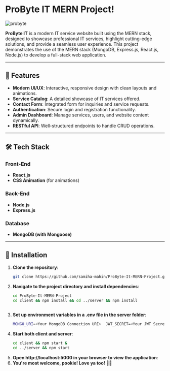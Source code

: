 # ProByte IT MERN Project!
![probyte](https://github.com/user-attachments/assets/05611f45-09cc-43b8-9ac9-cb8af45a7bdb)



**ProByte IT** is a modern IT service website built using the MERN stack, designed to showcase professional IT services, highlight cutting-edge solutions, and provide a seamless user experience. This project demonstrates the use of the MERN stack (MongoDB, Express.js, React.js, Node.js) to develop a full-stack web application.

---

## 🚀 Features

- **Modern UI/UX**: Interactive, responsive design with clean layouts and animations.
- **Service Catalog**: A detailed showcase of IT services offered.
- **Contact Form**: Integrated form for inquiries and service requests.
- **Authentication**: Secure login and registration functionality.
- **Admin Dashboard**: Manage services, users, and website content dynamically.
- **RESTful API**: Well-structured endpoints to handle CRUD operations.

---

## 🛠️ Tech Stack

### Front-End
- **React.js**
- **CSS Animation** (for animations)

### Back-End
- **Node.js**
- **Express.js**

### Database
- **MongoDB (with Mongoose)**

---

## 📖 Installation

1. **Clone the repository**:  
   ```bash
   git clone https://github.com/samiha-mahin/ProByte-It-MERN-Project.git

2. **Navigate to the project directory and install dependencies**:  
   ```bash
   cd ProByte-It-MERN-Project
   cd client && npm install && cd ../server && npm install
 
3. **Set up environment variables in a .env file in the server folder**: 
   ```bash
   MONGO_URI=<Your MongoDB Connection URI>  JWT_SECRET=<Your JWT Secret>

4. **Start both client and server**:  
   ```bash
   cd client && npm start &
   cd ../server && npm start

5. **Open http://localhost:5000 in your browser to view the application**:
6. **You're most welcome, pookie! Love ya too! 💖😊**
  
